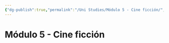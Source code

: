```yaml
---
{"dg-publish":true,"permalink":"/Uni Studies/Módulo 5 - Cine ficción/","title":"Módulo 5 - Cine ficción","tags":["Contexto/Universidad",""],"created":"2023-03-14T13:36:57.817-05:00","updated":"2023-09-09T18:09:40.753-05:00"}
---
```



# Módulo 5 - Cine ficción
